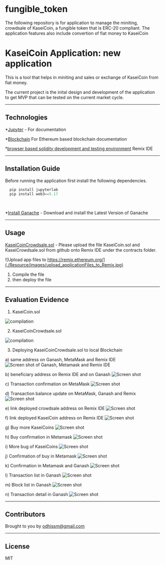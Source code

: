 # fungible_token

The following repository is for application to manage the miniting, crowdsale of KaseiCoin, a fungible token that is ERC-20 compliant. The application features also include convertion of fiat money to KaseiCoin


# KaseiCoin Application: new application 

This is a tool that helps in miniting and sales or exchange of KaseiCoin from fiat money. 
 

The current project is the inital design and development of the application to get MVP that can be tested on the current market cycle.

---

## Technologies


*[Jupyter](https://jupyter.org/documentation) - For documentation

*[Blockchain](https://web3py.readthedocs.io/en/stable/overview.html) For Ethereum based blockchain documentation

*[browser based solidity development and testing environment](https://remix.ethereum.org/) Remix IDE

---

## Installation Guide

Before running the application first install the following dependencies.

```python
  pip install jupyterlab  
  pip install web3==5.17
     
    
```
*[Install Ganache](https://www.trufflesuite.com/ganache) - Download and install the Latest Version of Ganache

---

## Usage

[KaseiCoinCrowdsale.sol](https://remix.ethereum.org/) - Please upload the file KaseiCoin.sol and KaseiCrowdsale.sol from github onto Remix IDE under the contracts folder. 

![Upload app files to https://remix.ethereum.org/](./Resource/images/upload_applicationFiles_to_Remix.jpg)

1) Compile the file
2) then deploy the file 


---

## Evaluation Evidence

1) KaseiCoin.sol

![compilation](./Resource/images/KaseiCoinCompilation.jpg)

2) KaseiCoinCrowdsale.sol

![compilation](./Resource/images/CrowdsaleDeployer_Compilation_002.jpg)

3) Deploying KaseiCoinCrowdsale.sol to local Blockchain

a) same address on Ganash, MetaMask and Remix IDE 
![Screen shot of Ganash, Metamask and Remix IDE](./Resource/images/Same_address_Ganache_Metamask_n_Remix.jpg)


b) beneficiary address on Remix IDE and on Ganash 
![Screen shot ](./Resource/images/beneficiary_address_Remix_Ganash.jpg)


c) Transaction confirmation on MetaMask 
![Screen shot ](./Resource/images/Metamask_confirm_transaction_001.jpg)


d) Transaction balance update on MetaMask, Ganash and Remix 
![Screen shot ](./Resource/images/Crowdsale_depoyment_confirmation_002.jpg)

e) link deployed crowdsale address on Remix IDE 
![Screen shot ](./Resource/images/Link_crowdsale_in_Remix.jpg)


f) link deployed KaseiCoin address on Remix IDE 
![Screen shot ](./Resource/images/Link_kaseiCoin_in_Remix.jpg)

g) Buy  more KaseiCoins 
![Screen shot ](./Resource/images/Buy_KasaiCoin.jpg)


h) Buy confirmation in Metamask 
![Screen shot ](./Resource/images/Buy_KasaiCoin_Metamask_popUp2.jpg)

i) More bug of KaseiCoins 
![Screen shot ](./Resource/images/Buy_KasaiCoin_003.jpg)


j) Confirmation of buy in Metamask 
![Screen shot ](./Resource/images/Buy_KasaiCoin_Metamask_popUp_003.jpg)

k) Confirmation  in Metamask and Ganash 
![Screen shot ](./Resource/images/Metamask_confirm_transaction_003.jpg)

l) Transaction list in Ganash 
![Screen shot ](./Resource/images/ganash_transactions.jpg)

m) Block list in Ganash 
![Screen shot ](./Resource/images/Blocks_on_Ganash.jpg)

n) Transaction detail in Ganash 
![Screen shot ](./Resource/images/Transaction_Details_Ganash.jpg)

---

## Contributors

Brought to you by odhissm@gmail.com

---

## License

MIT

